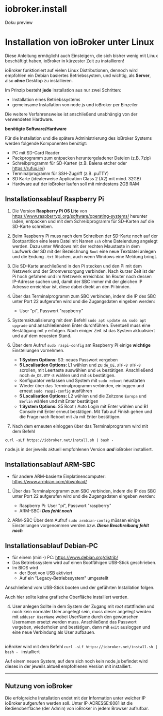# iobroker.install
Doku preview



# Installation von ioBroker unter Linux

Diese Anleitung ermöglicht auch Einsteigern, die sich bisher wenig mit Linux 
beschäftigt haben, ioBroker in kürzester Zeit zu installieren!

ioBroker funktioniert auf vielen Linux Distributionen, dennoch wird empfohlen 
ein Debian basiertes Betriebssystem, und wichtig, als **Server**, also ***ohne*** 
Desktop zu installieren.

Im Prinzip besteht **jede** Installation aus nur zwei Schritten:
* Installation eines Betriebssystems
* gemeinsame Installation von node.js und ioBroker per Einzeiler

Die weitere Verfahrensweise ist anschließend unabhängig von der verwendeten Hardware.

**benötigte Software/Hardware**

Für die Installation und die spätere Administrierung des ioBroker Systems werden 
folgende Komponenten benötigt:
* PC mit SD-Card Reader
* Packprogramm zum entpacken heruntergeladener Dateien (z.B. 7zip) 
* Schreibprogramm für SD-Karten (z.B. Balena etcher oder https://rufus.ie/)
* Terminalprogramm für SSH-Zugriff (z.B. puTTY)
* SD Karte (idealerweise Application Class 2 (A2) mit mind. 32GB)
* Hardware auf der ioBroker laufen soll mit mindestens 2GB RAM


## Installationsablauf Raspberry Pi

1. Die Version **Raspberry Pi OS Lite** von https://www.raspberrypi.org/software/operating-systems/ 
herunter laden, entpacken und mit dem Schreibprogramm für SD-Karten auf die SD-Karte schreiben.

2. Beim Raspberry Pi muss nach dem Schreiben der SD-Karte noch auf der Bootpartition
eine leere Datei mit Namen `ssh` ohne Dateiendung angelegt werden. 
Dazu unter Windows mit der rechten Maustaste in dem Laufwerk der SD mit der 
Bezeichnung `Boot` eine neue Textdatei anlegen und die Endung `.txt` löschen, 
auch wenn Windows eine Meldung bringt.

3. Die SD-Karte anschließend in den Pi stecken und den Pi mit dem Netzwerk und der 
Stromversorgung verbinden.
Nach kurzer Zeit ist der Pi hoch gefahren und im Netzwerk erreichbar. Im Router 
nach dessen IP-Adresse suchen und, damit der SBC immer mit der gleichen IP Adresse
erreichbar ist, diese dabei direkt an den Pi binden.

4. Über das Terminalprogramm zum SBC verbinden, indem die IP des SBC unter Port 22 
aufgerufen wird und die Zugangsdaten eingeben werden:

	* User "pi", Passwort "raspberry"

5. Systemaktualisierung mit dem Befehl `sudo apt update && sudo apt upgrade` und 
anschließendem Enter durchführen. Eventuell muss eine Bestätigung mit `y` erfolgen. 
Nach einiger Zeit ist das System aktualisiert und auf dem neuesten Stand.

6. Über dem Aufruf `sudo raspi-config` am  Raspberry Pi einige **wichtige** 
Einstellungen vornehmen.
	* **1 System Options:** S3: neues Passwort vergeben
	* **5 Localisation Options:** L1 wählen und zu `de_DE.UTF-8 UTF-8` scrollen, mit Leertaste auswählen und `ok` bestätigen. Anschließend noch `de_DE.UTF-8` wählen und mit `ok` bestätigen.
	* Konfigurator verlassen und System mit `sudo reboot` neustarten
	* Wieder über das Terminalprogramm verbinden, einloggen und erneut `sudo raspi-config` ausführen
	* **5 Localisation Options:** L2 wählen und die Zeitzone `Europa` und `Berlin` wählen und mit Enter bestätigen
	* **1 System Options:** S5 Boot / Auto Login mit Enter wählen und B1 Console mit Enter erneut bestätigen.
	Mit Tab auf Finish gehen und die Frage nach Reboot mit Ja mit Enter bestätigen.
    
7. Nach dem erneuten einloggen über das Terminalprogramm wird mit dem Befehl  

`curl -sLf https://iobroker.net/install.sh | bash - `  

node.js in der jeweils aktuell empfohlenen Version ***und*** ioBroker installiert.


## Installationsablauf ARM-SBC

* für andere ARM-basierte Einplatinencomputer: https://www.armbian.com/download/
1. Über das Terminalprogramm zum SBC verbinden, indem die IP des SBC unter Port 22 
aufgerufen wird und die Zugangsdaten eingeben werden:

	* Raspberry Pi: User "pi", Passwort "raspberry"
	* ARM-SBC: ***Das fehlt noch***

2. ARM-SBC
    Über dem Aufruf `sudo armbian-config` müssen einige Einstellungen vorgenommen werden.bzw.
    ***Diese Beschreibung fehlt noch***

## Installationsablauf Debian-PC
* für einem (mini-) PC: https://www.debian.org/distrib/
* Das Betriebssystem wird auf einen Bootfähigen USB-Stick geschrieben.
* Im BIOS wird
  * der Boot von USB aktiviert 
  * Auf ein "Legacy-Betriebssystem" umgestellt
  
Anschließend vom USB-Stick booten und der geführten Installation folgen.

Auch hier sollte keine grafische Oberfläche installiert werden.


4. User anlegen
Sollte in dem System der Zugang mit *root* stattfinden und noch kein normaler User angelegt sein, muss dieser angelegt werden mit `adduser UserName` wobei UserName durch den gewünschen Usernamen ersetzt werden muss.
Anschließend das Passwort vergeben, wiederholen und bestätigen, dann mit `exit` ausloggen und eine neue Verbindung als User aufbauen.
## 

ioBroker wird mit dem Befehl `curl -sLf https://iobroker.net/install.sh | bash - ` installiert

Auf einem neuen System, auf dem sich noch kein node.js befindet wird dieses in der jeweils aktuell empfohlenen Version mit installiert.

---

## Nutzung von ioBroker
Die erfolgreiche Installation endet mit der Information unter welcher IP ioBroker aufgerufen werden soll. Unter IP-ADRESSE:8081 ist die Bedienoberfläche (der Admin) von ioBroker in jedem Browser aufrufbar.
